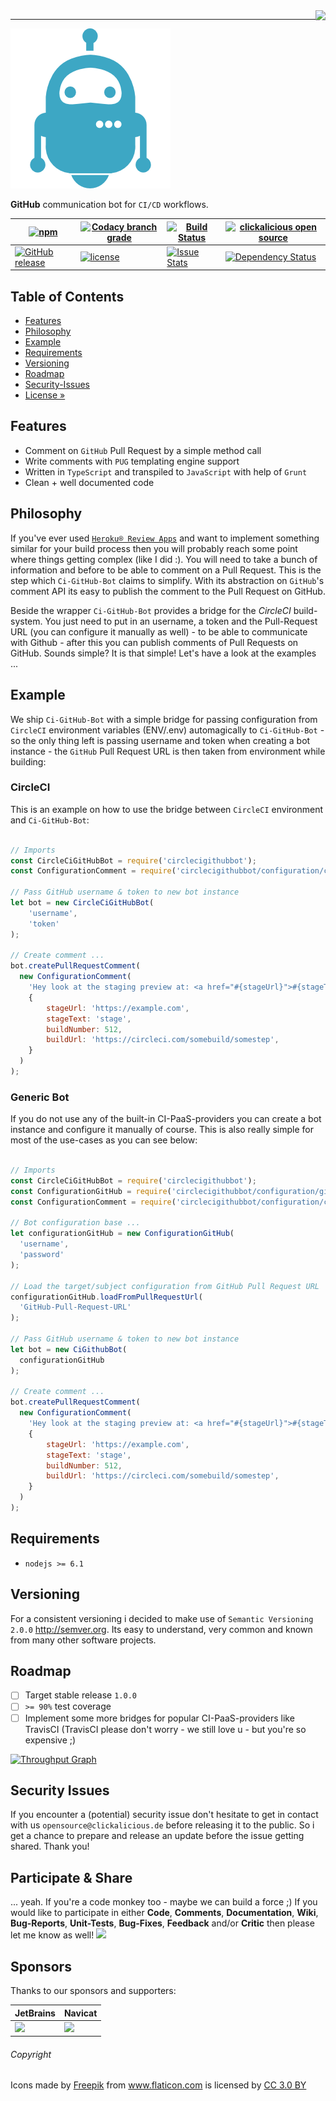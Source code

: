 <img src="https://avatars0.githubusercontent.com/u/26927954?v=3&s=80" align="right" />

---

![Logo of ci-github-bot](docs/logo-large.png)

**GitHub** communication bot for `CI/CD` workflows.

| [![npm](https://img.shields.io/npm/v/@clickalicious/ci-github-bot.svg)](https://www.npmjs.com/@clickalicious/ci-github-bot) 	| [![Codacy branch grade](https://img.shields.io/codacy/grade/c73c519d18dd4d6ca703271b4d5faccf/master.svg)](https://www.codacy.com/app/clickalicious/GitHubBot?utm_source=github.com&utm_medium=referral&utm_content=clickalicious/GitHubBot&utm_campaign=Badge_Grade) 	| [![Build Status](https://travis-ci.org/clickalicious/GitHubBot.svg?branch=master)](https://travis-ci.org/clickalicious/GitHubBot) 	| [![clickalicious open source](https://img.shields.io/badge/clickalicious-open--source-green.svg?style=flat)](https://clickalicious.de/) 	|
|---	|---	|---	|---	|
| [![GitHub release](https://img.shields.io/github/release/clickalicious/GitHubBot.svg?style=flat)](https://github.com/clickalicious/GitHubBot/releases) 	| [![license](https://img.shields.io/github/license/mashape/apistatus.svg)](https://opensource.org/licenses/MIT)  	| [![Issue Stats](https://img.shields.io/issuestats/i/github/clickalicious/GitHubBot.svg)](https://github.com/clickalicious/GitHubBot/issues) 	| [![Dependency Status](https://dependencyci.com/github/clickalicious/GitHubBot/badge)](https://dependencyci.com/github/clickalicious/ci-github-bot)  	|


## Table of Contents

- [Features](#features)
- [Philosophy](#philosophy)
- [Example](#example)
- [Requirements](#requirements)
- [Versioning](#versioning)
- [Roadmap](#roadmap)
- [Security-Issues](#security-issues)
- [License »](LICENSE)


## Features

 - Comment on `GitHub` Pull Request by a simple method call
 - Write comments with `PUG` templating engine support
 - Written in `TypeScript` and transpiled to `JavaScript` with help of `Grunt`
 - Clean + well documented code


## Philosophy

If you've ever used [`Heroku® Review Apps`](https://devcenter.heroku.com/articles/github-integration-review-apps "Heroku Review Apps") and want to implement something similar for your build process then you will probably reach some point where things getting complex (like I did :). You will need to take a bunch of information and before to be able to comment on a Pull Request. This is the step which `Ci-GitHub-Bot` claims to simplify. With its abstraction on `GitHub`'s comment API its easy to publish the comment to the Pull Request on GitHub. 

Beside the wrapper `Ci-GitHub-Bot` provides a bridge for the *CircleCI* build-system. You just need to put in an username, a token and the Pull-Request URL (you can configure it manually as well) - to be able to communicate with Github - after this you can publish comments of Pull Requests on GitHub. Sounds simple? It is that simple! Let's have a look at the examples ...


## Example

We ship `Ci-GitHub-Bot` with a simple bridge for passing configuration from `CircleCI` environment variables (ENV/.env) automagically to `Ci-GitHub-Bot` - so the only thing left is passing username and token when creating a bot instance - the `GitHub` Pull Request URL is then taken from environment while building:


### CircleCI

This is an example on how to use the bridge between `CircleCI` environment and `Ci-GitHub-Bot`:
```javascript

// Imports
const CircleCiGitHubBot = require('circlecigithubbot'); 
const ConfigurationComment = require('circlecigithubbot/configuration/comment');

// Pass GitHub username & token to new bot instance
let bot = new CircleCiGitHubBot(
    'username',
    'token'
);

// Create comment ...
bot.createPullRequestComment(
  new ConfigurationComment(
    'Hey look at the staging preview at: <a href="#{stageUrl}">#{stageText}</a>.', 
    {
        stageUrl: 'https://example.com',
        stageText: 'stage',
        buildNumber: 512,
        buildUrl: 'https://circleci.com/somebuild/somestep',
    }
  )
);


```

### Generic Bot

If you do not use any of the built-in CI-PaaS-providers you can create a bot instance and configure it manually of course. This is also really simple for most of the use-cases as you can see below:

```javascript

// Imports
const CircleCiGitHubBot = require('circlecigithubbot'); 
const ConfigurationGitHub = require('circlecigithubbot/configuration/github');
const ConfigurationComment = require('circlecigithubbot/configuration/comment');

// Bot configuration base ...
let configurationGitHub = new ConfigurationGitHub(
  'username',
  'password'
);

// Load the target/subject configuration from GitHub Pull Request URL
configurationGitHub.loadFromPullRequestUrl(
  'GitHub-Pull-Request-URL'
);

// Pass GitHub username & token to new bot instance
let bot = new CiGithubBot(
  configurationGitHub
);

// Create comment ...
bot.createPullRequestComment(
  new ConfigurationComment(
    'Hey look at the staging preview at: <a href="#{stageUrl}">#{stageText}</a>.', 
    {
        stageUrl: 'https://example.com',
        stageText: 'stage',
        buildNumber: 512,
        buildUrl: 'https://circleci.com/somebuild/somestep',
    }
  )
);


```

## Requirements

 - `nodejs >= 6.1`


## Versioning

For a consistent versioning i decided to make use of `Semantic Versioning 2.0.0` http://semver.org. Its easy to understand, very common and known from many other software projects.


## Roadmap

- [ ] Target stable release `1.0.0`
- [ ] `>= 90%` test coverage
- [ ] Implement some more bridges for popular CI-PaaS-providers like TravisCI 
      (TravisCI please don't worry - we still love u - but you're so expensive ;)

[![Throughput Graph](https://graphs.waffle.io/clickalicious/ci-github-bot/throughput.svg)](https://waffle.io/clickalicious/ci-github-bot/metrics)


## Security Issues

If you encounter a (potential) security issue don't hesitate to get in contact with us `opensource@clickalicious.de` before releasing it to the public. So i get a chance to prepare and release an update before the issue getting shared. Thank you!


## Participate & Share

... yeah. If you're a code monkey too - maybe we can build a force ;) If you would like to participate in either **Code**, **Comments**, **Documentation**, **Wiki**, **Bug-Reports**, **Unit-Tests**, **Bug-Fixes**, **Feedback** and/or **Critic** then please let me know as well!
<a href="https://twitter.com/intent/tweet?hashtags=&original_referer=http%3A%2F%2Fgithub.com%2F&text=Ci-GitHub-Bot%20-%20GitHub%20communication%20%23bot%20for%20%23CI/CD%20workflows%20%40phpfluesterer%20%23Ci-GitHub-Bot%20%23js%20%23circleci%20https%3A%2F%2Fgithub.com%2Fclickalicious%2Fci-github-bot&tw_p=tweetbutton" target="_blank">
  <img src="http://jpillora.com/github-twitter-button/img/tweet.png"></img>
</a>

## Sponsors

Thanks to our sponsors and supporters:

| JetBrains | Navicat |
|---|---|
| <a href="https://www.jetbrains.com/phpstorm/" title="PHP IDE :: JetBrains PhpStorm" target="_blank"><img src="http://resources.jetbrains.com/storage/products/jetbrains/img/meta/jetbrains_250x250.png" height="55"></img></a> | <a href="http://www.navicat.com/" title="Navicat GUI - DB GUI-Admin-Tool for MySQL, MariaDB, SQL Server, SQLite, Oracle & PostgreSQL" target="_blank"><img src="http://upload.wikimedia.org/wikipedia/en/9/90/PremiumSoft_Navicat_Premium_Logo.png" height="55" /></a>  |


###### Copyright
<div>Icons made by <a href="http://www.freepik.com" title="Freepik">Freepik</a> from <a href="http://www.flaticon.com" title="Flaticon">www.flaticon.com</a> is licensed by <a href="http://creativecommons.org/licenses/by/3.0/" title="Creative Commons BY 3.0" target="_blank">CC 3.0 BY</a></div>
